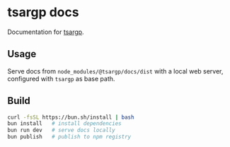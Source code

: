 # tsargp docs

Documentation for [tsargp](https://www.npmjs.com/package/tsargp).

## Usage

Serve docs from `node_modules/@tsargp/docs/dist` with a local web server, configured with `tsargp` as base path.

## Build

```sh
curl -fsSL https://bun.sh/install | bash
bun install   # install dependencies
bun run dev   # serve docs locally
bun publish   # publish to npm registry
```
